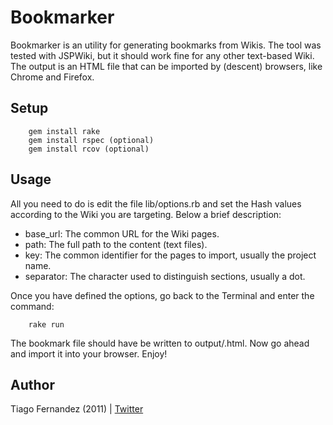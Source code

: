 # Bookmarker

Bookmarker is an utility for generating bookmarks from Wikis. The tool was tested
with JSPWiki, but it should work fine for any other text-based Wiki. The output is
an HTML file that can be imported by (descent) browsers, like Chrome and Firefox.


## Setup

		gem install rake
		gem install rspec (optional)
		gem install rcov (optional)


## Usage

All you need to do is edit the file lib/options.rb and set the Hash values according
to the Wiki you are targeting. Below a brief description:

* base_url: The common URL for the Wiki pages.
* path: The full path to the content (text files).
* key: The common identifier for the pages to import, usually the project name.
* separator: The character used to distinguish sections, usually a dot.

Once you have defined the options, go back to the Terminal and enter the command:

		rake run

The bookmark file should have be written to output/<key>.html. Now go ahead and
import it into your browser. Enjoy!


## Author

Tiago Fernandez (2011) | [Twitter][t]

[t]: http://twitter.com/tiagofernandez